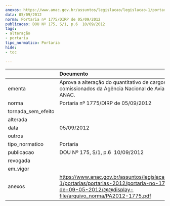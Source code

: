 ```yaml
---
anexos: https://www.anac.gov.br/assuntos/legislacao/legislacao-1/portarias/portarias-2012/portaria-no-1775-dirp-de-09-05-2012/@@display-file/arquivo_norma/PA2012-1775.pdf
data: 05/09/2012
norma: Portaria nº 1775/DIRP de 05/09/2012
publicacao: DOU Nº 175, S/1, p.6  10/09/2012
tags:
- alteração
- portaria
tipo_normatico: Portaria
hide: 
- toc 
 
---
```


|                    | Documento                                                                                                                                                          |
|:-------------------|:-------------------------------------------------------------------------------------------------------------------------------------------------------------------|
| ementa             | Aprova a alteração do quantitativo de cargos comissionados da Agência Nacional de Aviação Civil - ANAC.                                                            |
| norma              | Portaria nº 1775/DIRP de 05/09/2012                                                                                                                                |
| tornada_sem_efeito |                                                                                                                                                                    |
| alterada           |                                                                                                                                                                    |
| data               | 05/09/2012                                                                                                                                                         |
| outros             |                                                                                                                                                                    |
| tipo_normatico     | Portaria                                                                                                                                                           |
| publicacao         | DOU Nº 175, S/1, p.6  10/09/2012                                                                                                                                   |
| revogada           |                                                                                                                                                                    |
| em_vigor           |                                                                                                                                                                    |
| anexos             | https://www.anac.gov.br/assuntos/legislacao/legislacao-1/portarias/portarias-2012/portaria-no-1775-dirp-de-09-05-2012/@@display-file/arquivo_norma/PA2012-1775.pdf |
